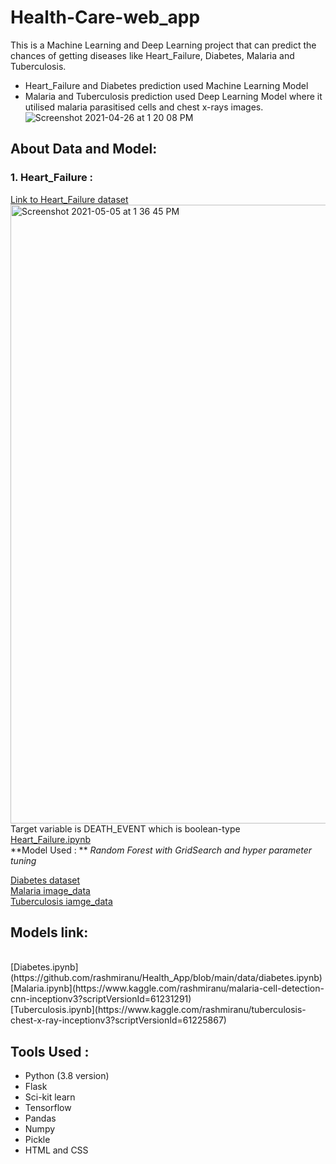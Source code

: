# Health-Care-web_app
This is a Machine Learning and Deep Learning project that can predict the chances of getting diseases like Heart_Failure, Diabetes, Malaria and Tuberculosis.<br>
- Heart_Failure and Diabetes prediction used Machine Learning Model <br>
- Malaria and Tuberculosis prediction used Deep Learning Model where it utilised malaria parasitised cells and chest x-rays images.<br>
![Screenshot 2021-04-26 at 1 20 08 PM](https://user-images.githubusercontent.com/57981133/116048149-7e570400-a692-11eb-808c-d0185cff2599.jpg)

## About Data and Model:
### 1. Heart_Failure :

[Link to Heart_Failure dataset](https://www.kaggle.com/andrewmvd/heart-failure-clinical-data)<br>
<img width="990" alt="Screenshot 2021-05-05 at 1 36 45 PM" src="https://user-images.githubusercontent.com/57981133/117112742-2497bd80-ada7-11eb-9185-096180bb93f0.png">
Target variable is DEATH_EVENT which is boolean-type <br> 
[Heart_Failure.ipynb](https://github.com/rashmiranu/Health_App/blob/main/data/heart_failure.ipynb) <br>
**Model Used : ** *Random Forest with GridSearch and hyper parameter tuning*



[Diabetes dataset](https://www.kaggle.com/uciml/pima-indians-diabetes-database) <br>
[Malaria image_data](https://www.kaggle.com/miracle9to9/files1) <br>
[Tuberculosis iamge_data](https://www.kaggle.com/tawsifurrahman/tuberculosis-tb-chest-xray-dataset) <br>

## Models link:
 <br>
[Diabetes.ipynb](https://github.com/rashmiranu/Health_App/blob/main/data/diabetes.ipynb) <br>
[Malaria.ipynb](https://www.kaggle.com/rashmiranu/malaria-cell-detection-cnn-inceptionv3?scriptVersionId=61231291) <br>
[Tuberculosis.ipynb](https://www.kaggle.com/rashmiranu/tuberculosis-chest-x-ray-inceptionv3?scriptVersionId=61225867) <br>

## Tools Used :
- Python (3.8 version)
- Flask
- Sci-kit learn
- Tensorflow
- Pandas
- Numpy
- Pickle
- HTML and CSS
